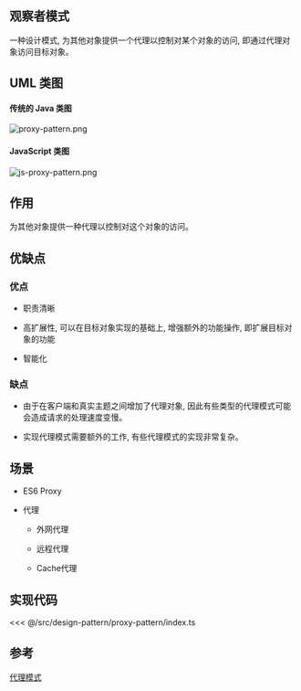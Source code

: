 ## 观察者模式

一种设计模式, 为其他对象提供一个代理以控制对某个对象的访问, 即通过代理对象访问目标对象。

## UML 类图

#### 传统的 Java 类图

![proxy-pattern.png](~@images/src/design-pattern/proxy-pattern/images/proxy-pattern.png)

#### JavaScript 类图

![js-proxy-pattern.png](~@images/src/design-pattern/proxy-pattern/images/js-proxy-pattern.png)

## 作用

为其他对象提供一种代理以控制对这个对象的访问。

## 优缺点

### 优点

- 职责清晰

- 高扩展性, 可以在目标对象实现的基础上, 增强额外的功能操作, 即扩展目标对象的功能

- 智能化

### 缺点

- 由于在客户端和真实主题之间增加了代理对象, 因此有些类型的代理模式可能会造成请求的处理速度变慢。

- 实现代理模式需要额外的工作, 有些代理模式的实现非常复杂。

## 场景

- ES6 Proxy

- 代理

  - 外网代理

  - 远程代理

  - Cache代理

## 实现代码

<<< @/src/design-pattern/proxy-pattern/index.ts

## 参考

[代理模式](https://zh.wikipedia.org/wiki/%E4%BB%A3%E7%90%86%E6%A8%A1%E5%BC%8F)
